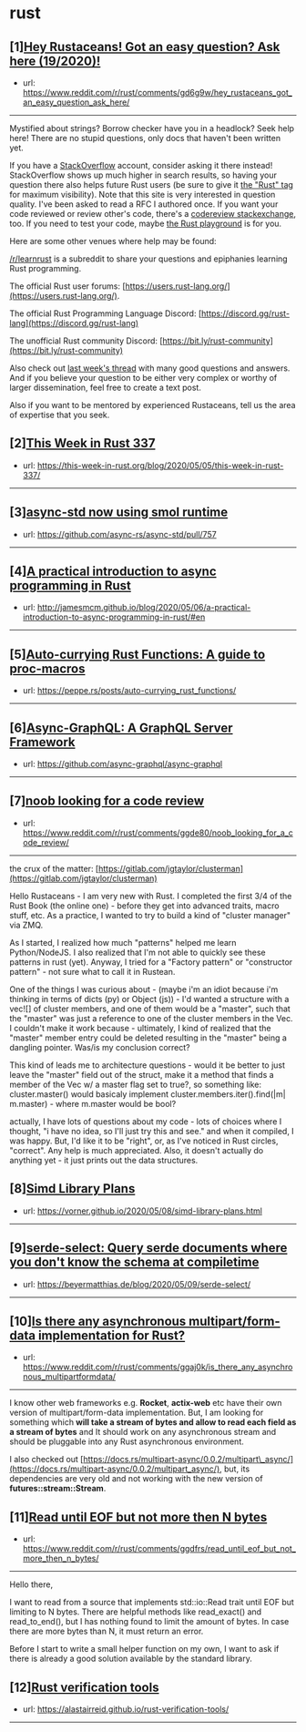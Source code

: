 # rust
## [1][Hey Rustaceans! Got an easy question? Ask here (19/2020)!](https://www.reddit.com/r/rust/comments/gd6g9w/hey_rustaceans_got_an_easy_question_ask_here/)
- url: https://www.reddit.com/r/rust/comments/gd6g9w/hey_rustaceans_got_an_easy_question_ask_here/
---
Mystified about strings? Borrow checker have you in a headlock? Seek help here! There are no stupid questions, only docs that haven't been written yet.

If you have a [StackOverflow](http://stackoverflow.com/) account, consider asking it there instead! StackOverflow shows up much higher in search results, so having your question there also helps future Rust users (be sure to give it [the "Rust" tag](http://stackoverflow.com/questions/tagged/rust) for maximum visibility). Note that this site is very interested in question quality. I've been asked to read a RFC I authored once. If you want your code reviewed or review other's code, there's a [codereview stackexchange](https://codereview.stackexchange.com/questions/tagged/rust), too. If you need to test your code, maybe [the Rust playground](https://play.rust-lang.org) is for you.

Here are some other venues where help may be found:

[/r/learnrust](https://www.reddit.com/r/learnrust) is a subreddit to share your questions and epiphanies learning Rust programming.

The official Rust user forums: [https://users.rust-lang.org/](https://users.rust-lang.org/).

The official Rust Programming Language Discord: [https://discord.gg/rust-lang](https://discord.gg/rust-lang)

The unofficial Rust community Discord: [https://bit.ly/rust-community](https://bit.ly/rust-community)

Also check out [last week's thread](https://reddit.com/r/rust/comments/g9a5sn/hey_rustaceans_got_an_easy_question_ask_here/) with many good questions and answers. And if you believe your question to be either very complex or worthy of larger dissemination, feel free to create a text post.

Also if you want to be mentored by experienced Rustaceans, tell us the area of expertise that you seek.
## [2][This Week in Rust 337](https://www.reddit.com/r/rust/comments/geagy0/this_week_in_rust_337/)
- url: https://this-week-in-rust.org/blog/2020/05/05/this-week-in-rust-337/
---

## [3][async-std now using smol runtime](https://www.reddit.com/r/rust/comments/gg7gnl/asyncstd_now_using_smol_runtime/)
- url: https://github.com/async-rs/async-std/pull/757
---

## [4][A practical introduction to async programming in Rust](https://www.reddit.com/r/rust/comments/ggdw7p/a_practical_introduction_to_async_programming_in/)
- url: http://jamesmcm.github.io/blog/2020/05/06/a-practical-introduction-to-async-programming-in-rust/#en
---

## [5][Auto-currying Rust Functions: A guide to proc-macros](https://www.reddit.com/r/rust/comments/ggaetv/autocurrying_rust_functions_a_guide_to_procmacros/)
- url: https://peppe.rs/posts/auto-currying_rust_functions/
---

## [6][Async-GraphQL: A GraphQL Server Framework](https://www.reddit.com/r/rust/comments/gg71es/asyncgraphql_a_graphql_server_framework/)
- url: https://github.com/async-graphql/async-graphql
---

## [7][noob looking for a code review](https://www.reddit.com/r/rust/comments/ggde80/noob_looking_for_a_code_review/)
- url: https://www.reddit.com/r/rust/comments/ggde80/noob_looking_for_a_code_review/
---
the crux of the matter: [https://gitlab.com/jgtaylor/clusterman](https://gitlab.com/jgtaylor/clusterman)

Hello Rustaceans - I am very new with Rust. I completed the first 3/4 of the Rust Book (the online one) - before they get into advanced traits, macro stuff, etc. As a practice, I wanted to try to build a kind of "cluster manager" via ZMQ.

As I started, I realized how much "patterns" helped me learn Python/NodeJS. I also realized that I'm not able to quickly see these patterns in rust (yet). Anyway, I tried for a "Factory pattern" or "constructor pattern" - not sure what to call it in Rustean.

One of the things I was curious about - (maybe i'm an idiot because i'm thinking in terms of dicts (py) or Object (js)) - I'd wanted a structure with a vec!\[\] of cluster members, and one of them would be a "master", such that the "master" was just a reference to one of the cluster members in the Vec. I couldn't make it work because - ultimately, I kind of realized that the "master" member entry could be deleted resulting in the "master" being a dangling pointer. Was/is my conclusion correct?

This kind of leads me to architecture questions - would it be better to just leave the "master" field out of the struct, make it a method that finds a member of the Vec w/ a master flag set to true?, so something like: cluster.master() would basicaly implement cluster.members.iter().find(|m| m.master)  - where m.master would be  bool?  


actually, I have lots of questions about my code - lots of choices where I thought, "i have no idea, so I'll just try this and see." and when it compiled, I was happy. But, I'd like it to be "right", or, as I've noticed in Rust circles, "correct". Any help is much appreciated. Also, it doesn't actually do anything yet - it just prints out the data structures.
## [8][Simd Library Plans](https://www.reddit.com/r/rust/comments/gfyta3/simd_library_plans/)
- url: https://vorner.github.io/2020/05/08/simd-library-plans.html
---

## [9][serde-select: Query serde documents where you don't know the schema at compiletime](https://www.reddit.com/r/rust/comments/ggcdef/serdeselect_query_serde_documents_where_you_dont/)
- url: https://beyermatthias.de/blog/2020/05/09/serde-select/
---

## [10][Is there any asynchronous multipart/form-data implementation for Rust?](https://www.reddit.com/r/rust/comments/ggaj0k/is_there_any_asynchronous_multipartformdata/)
- url: https://www.reddit.com/r/rust/comments/ggaj0k/is_there_any_asynchronous_multipartformdata/
---
I know other web frameworks e.g. **Rocket**, **actix-web** etc have their own version of multipart/form-data implementation. But, I am looking for something which **will take a stream of bytes and allow to read each field as a stream of bytes** and It should work on any asynchronous stream and should be pluggable into any Rust asynchronous environment.

I also checked out [https://docs.rs/multipart-async/0.0.2/multipart\_async/](https://docs.rs/multipart-async/0.0.2/multipart_async/), but, its dependencies are very old and not working with the new version of **futures::stream::Stream**.
## [11][Read until EOF but not more then N bytes](https://www.reddit.com/r/rust/comments/ggdfrs/read_until_eof_but_not_more_then_n_bytes/)
- url: https://www.reddit.com/r/rust/comments/ggdfrs/read_until_eof_but_not_more_then_n_bytes/
---
Hello there,

I want to read from a source that implements std::io::Read trait until EOF but limiting to N bytes. There are helpful methods like read\_exact() and read\_to\_end(), but I has nothing found to limit the amount of bytes. In case there are more bytes than N, it must return an error.

Before I start to write a small helper function on my own, I want to ask if there is already a good solution available by the standard library.
## [12][Rust verification tools](https://www.reddit.com/r/rust/comments/gfz4gh/rust_verification_tools/)
- url: https://alastairreid.github.io/rust-verification-tools/
---

